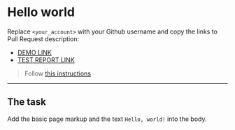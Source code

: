 # Hello world
Replace `<your_account>` with your Github username and copy the links to Pull Request description:
- [DEMO LINK](https://kristof22122.github.io/layout_hello-world/)
- [TEST REPORT LINK](https://kristof22122.github.io/layout_hello-world/report/html_report/)

> Follow [this instructions](https://github.com/mate-academy/layout_task-guideline#how-to-solve-the-layout-tasks-on-github)
___

## The task 
Add the basic page markup and the text `Hello, world!` into the body.
